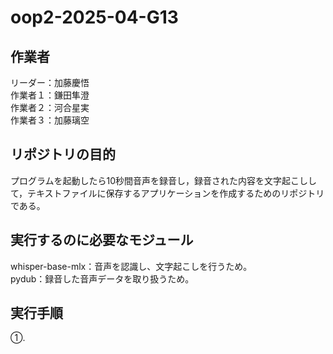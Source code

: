 # oop2-2025-04-G13

## 作業者
リーダー：加藤慶悟 <br>
作業者１：鎌田隼澄 <br>
作業者２：河合星実 <br>
作業者３：加藤璃空 <br>

## リポジトリの目的
プログラムを起動したら10秒間音声を録音し，録音された内容を文字起こしして，テキストファイルに保存するアプリケーションを作成するためのリポジトリである。

## 実行するのに必要なモジュール
whisper-base-mlx：音声を認識し、文字起こしを行うため。 <br>
pydub：録音した音声データを取り扱うため。 <br>

## 実行手順
①. 
